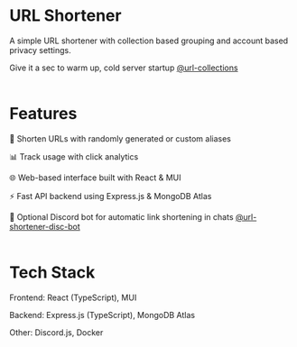 # URL Shortener

A simple URL shortener with collection based grouping and account based privacy settings.

Give it a sec to warm up, cold server startup [@url-collections](https://url-collections-front.onrender.com)
<br/><br/>

# Features

🔗 Shorten URLs with randomly generated or custom aliases

📊 Track usage with click analytics

🌐 Web-based interface built with React & MUI

⚡ Fast API backend using Express.js & MongoDB Atlas

🤖 Optional Discord bot for automatic link shortening in chats [@url-shortener-disc-bot](https://github.com/Ivas-Wu/url-shortener-disc-bot)
<br/><br/>


# Tech Stack

Frontend: React (TypeScript), MUI

Backend: Express.js (TypeScript), MongoDB Atlas

Other: Discord.js, Docker

